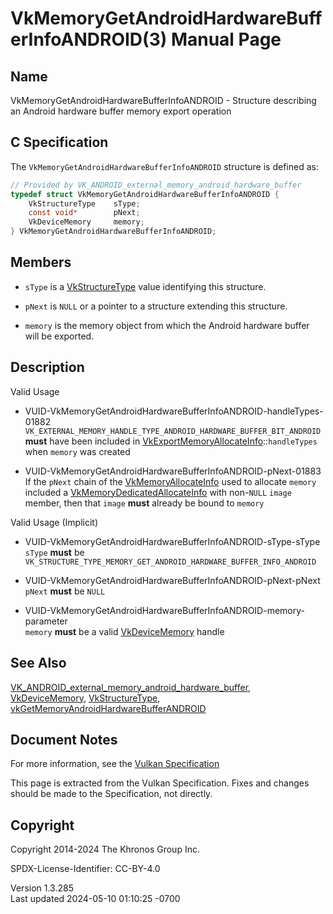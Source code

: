 # VkMemoryGetAndroidHardwareBufferInfoANDROID(3) Manual Page

## Name

VkMemoryGetAndroidHardwareBufferInfoANDROID - Structure describing an
Android hardware buffer memory export operation



## <a href="#_c_specification" class="anchor"></a>C Specification

The `VkMemoryGetAndroidHardwareBufferInfoANDROID` structure is defined
as:

``` c
// Provided by VK_ANDROID_external_memory_android_hardware_buffer
typedef struct VkMemoryGetAndroidHardwareBufferInfoANDROID {
    VkStructureType    sType;
    const void*        pNext;
    VkDeviceMemory     memory;
} VkMemoryGetAndroidHardwareBufferInfoANDROID;
```

## <a href="#_members" class="anchor"></a>Members

- `sType` is a [VkStructureType](https://registry.khronos.org/vulkan/specs/1.3-extensions/man/html/VkStructureType.html) value identifying
  this structure.

- `pNext` is `NULL` or a pointer to a structure extending this
  structure.

- `memory` is the memory object from which the Android hardware buffer
  will be exported.

## <a href="#_description" class="anchor"></a>Description

Valid Usage

- <a
  href="#VUID-VkMemoryGetAndroidHardwareBufferInfoANDROID-handleTypes-01882"
  id="VUID-VkMemoryGetAndroidHardwareBufferInfoANDROID-handleTypes-01882"></a>
  VUID-VkMemoryGetAndroidHardwareBufferInfoANDROID-handleTypes-01882  
  `VK_EXTERNAL_MEMORY_HANDLE_TYPE_ANDROID_HARDWARE_BUFFER_BIT_ANDROID`
  **must** have been included in
  [VkExportMemoryAllocateInfo](https://registry.khronos.org/vulkan/specs/1.3-extensions/man/html/VkExportMemoryAllocateInfo.html)::`handleTypes`
  when `memory` was created

- <a href="#VUID-VkMemoryGetAndroidHardwareBufferInfoANDROID-pNext-01883"
  id="VUID-VkMemoryGetAndroidHardwareBufferInfoANDROID-pNext-01883"></a>
  VUID-VkMemoryGetAndroidHardwareBufferInfoANDROID-pNext-01883  
  If the `pNext` chain of the
  [VkMemoryAllocateInfo](https://registry.khronos.org/vulkan/specs/1.3-extensions/man/html/VkMemoryAllocateInfo.html) used to allocate
  `memory` included a
  [VkMemoryDedicatedAllocateInfo](https://registry.khronos.org/vulkan/specs/1.3-extensions/man/html/VkMemoryDedicatedAllocateInfo.html)
  with non-`NULL` `image` member, then that `image` **must** already be
  bound to `memory`

Valid Usage (Implicit)

- <a href="#VUID-VkMemoryGetAndroidHardwareBufferInfoANDROID-sType-sType"
  id="VUID-VkMemoryGetAndroidHardwareBufferInfoANDROID-sType-sType"></a>
  VUID-VkMemoryGetAndroidHardwareBufferInfoANDROID-sType-sType  
  `sType` **must** be
  `VK_STRUCTURE_TYPE_MEMORY_GET_ANDROID_HARDWARE_BUFFER_INFO_ANDROID`

- <a href="#VUID-VkMemoryGetAndroidHardwareBufferInfoANDROID-pNext-pNext"
  id="VUID-VkMemoryGetAndroidHardwareBufferInfoANDROID-pNext-pNext"></a>
  VUID-VkMemoryGetAndroidHardwareBufferInfoANDROID-pNext-pNext  
  `pNext` **must** be `NULL`

- <a
  href="#VUID-VkMemoryGetAndroidHardwareBufferInfoANDROID-memory-parameter"
  id="VUID-VkMemoryGetAndroidHardwareBufferInfoANDROID-memory-parameter"></a>
  VUID-VkMemoryGetAndroidHardwareBufferInfoANDROID-memory-parameter  
  `memory` **must** be a valid [VkDeviceMemory](https://registry.khronos.org/vulkan/specs/1.3-extensions/man/html/VkDeviceMemory.html)
  handle

## <a href="#_see_also" class="anchor"></a>See Also

[VK_ANDROID_external_memory_android_hardware_buffer](https://registry.khronos.org/vulkan/specs/1.3-extensions/man/html/VK_ANDROID_external_memory_android_hardware_buffer.html),
[VkDeviceMemory](https://registry.khronos.org/vulkan/specs/1.3-extensions/man/html/VkDeviceMemory.html),
[VkStructureType](https://registry.khronos.org/vulkan/specs/1.3-extensions/man/html/VkStructureType.html),
[vkGetMemoryAndroidHardwareBufferANDROID](https://registry.khronos.org/vulkan/specs/1.3-extensions/man/html/vkGetMemoryAndroidHardwareBufferANDROID.html)

## <a href="#_document_notes" class="anchor"></a>Document Notes

For more information, see the <a
href="https://registry.khronos.org/vulkan/specs/1.3-extensions/html/vkspec.html#VkMemoryGetAndroidHardwareBufferInfoANDROID"
target="_blank" rel="noopener">Vulkan Specification</a>

This page is extracted from the Vulkan Specification. Fixes and changes
should be made to the Specification, not directly.

## <a href="#_copyright" class="anchor"></a>Copyright

Copyright 2014-2024 The Khronos Group Inc.

SPDX-License-Identifier: CC-BY-4.0

Version 1.3.285  
Last updated 2024-05-10 01:10:25 -0700
